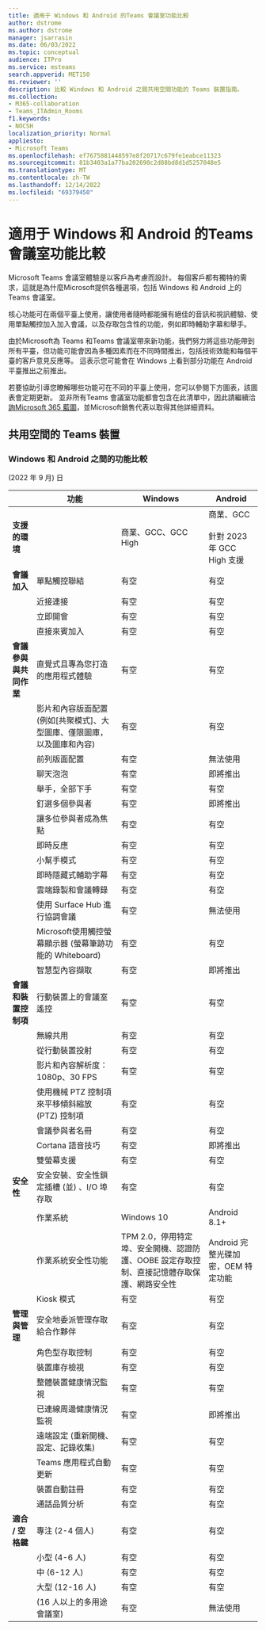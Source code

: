 ```yaml
---
title: 適用于 Windows 和 Android 的Teams 會議室功能比較
author: dstrome
ms.author: dstrome
manager: jsarrasin
ms.date: 06/03/2022
ms.topic: conceptual
audience: ITPro
ms.service: msteams
search.appverid: MET150
ms.reviewer: ''
description: 比較 Windows 和 Android 之間共用空間功能的 Teams 裝置指南。
ms.collection:
- M365-collaboration
- Teams_ITAdmin_Rooms
f1.keywords:
- NOCSH
localization_priority: Normal
appliesto:
- Microsoft Teams
ms.openlocfilehash: ef7675881448597e8f20717c679fe1eabce11323
ms.sourcegitcommit: 81b3403a1a77ba202690c2d88bd8d1d5257048e5
ms.translationtype: MT
ms.contentlocale: zh-TW
ms.lasthandoff: 12/14/2022
ms.locfileid: "69379450"
---
```

# <a name="teams-rooms-for-windows-and-android-feature-comparison"></a>適用于 Windows 和 Android 的Teams 會議室功能比較

Microsoft Teams 會議室體驗是以客戶為考慮而設計。 每個客戶都有獨特的需求，這就是為什麼Microsoft提供各種選項，包括 Windows 和 Android 上的Teams 會議室。 

核心功能可在兩個平臺上使用，讓使用者隨時都能擁有絕佳的音訊和視訊體驗、使用單點觸控加入加入會議，以及存取包含性的功能，例如即時輔助字幕和舉手。 

由於Microsoft為 Teams 和Teams 會議室帶來新功能，我們努力將這些功能帶到所有平臺，但功能可能會因為多種因素而在不同時間推出，包括技術效能和每個平臺的客戶意見反應等。 這表示您可能會在 Windows 上看到部分功能在 Android 平臺推出之前推出。 

若要協助引導您瞭解哪些功能可在不同的平臺上使用，您可以參閱下方圖表，該圖表會定期更新。 並非所有Teams 會議室功能都會包含在此清單中，因此請繼續洽[詢Microsoft 365 藍圖](https://www.microsoft.com/en-us/microsoft-365/roadmap)，並Microsoft銷售代表以取得其他詳細資料。    

## <a name="teams-devices-for-shared-spaces"></a>共用空間的 Teams 裝置

### <a name="feature-comparison-between-windows-and-android"></a>Windows 和 Android 之間的功能比較

 (2022 年 9 月) 日

| &ensp;                                   | 功能                                                                                                     | Windows                                                                                                                                        | Android                                             |
|------------------------------------------|--------------------------------------------------------------------------------------------------------------|------------------------------------------------------------------------------------------------------------------------------------------------|-----------------------------------------------------|
| **支援的環境**               |                                                                                                              | 商業、GCC、GCC High                                                                                                                      | 商業、GCC<br><br>針對 2023 年 GCC High 支援   |
| **會議加入**                         | 單點觸控聯結                                                                                               | 有空                                                                                                                                      | 有空                                           |
|                                          | 近接連接                                                                                               | 有空                                                                                                                                      | 有空                                           |
|                                          | 立即開會                                                                                                     | 有空                                                                                                                                      | 有空                                           |
|                                          | 直接來賓加入                                                                                            | 有空                                                                                                                                      | 有空                                           |
| **會議參與與共同作業** | 直覺式且專為您打造的應用程式體驗                                                                      | 有空                                                                                                                                      | 有空                                           |
|                                          | 影片和內容版面配置 (例如[共聚模式]、大型圖庫、僅限圖庫，以及圖庫和內容)  | 有空                                                                                                                                      | 有空                                           |
|                                          | 前列版面配置                                                                                             | 有空                                                                                                                                      | 無法使用                                       |
|                                          | 聊天泡泡                                                                                                 | 有空                                                                                                                                      | 即將推出                                         |
|                                          | 舉手，全部下手                                                                                  | 有空                                                                                                                                      | 有空                                           |
|                                          | 釘選多個參與者                                                                                    | 有空                                                                                                                                      | 即將推出                                         |
|                                          | 讓多位參與者成為焦點                                                                              | 有空                                                                                                                                      | 有空                                           |
|                                          | 即時反應                                                                                               | 有空                                                                                                                                      | 有空                                           |
|                                          | 小幫手模式                                                                                               | 有空                                                                                                                                      | 有空                                           |
|                                          | 即時隱藏式輔助字幕                                                                                         | 有空                                                                                                                                      | 有空                                           |
|                                          | 雲端錄製和會議轉錄                                                                    | 有空                                                                                                                                      | 有空                                           |
|                                          | 使用 Surface Hub 進行協調會議                                                                        | 有空                                                                                                                                      | 無法使用                                       |
|                                          | Microsoft使用觸控螢幕顯示器 (螢幕筆跡功能的 Whiteboard)                                    | 有空                                                                                                                                      | 有空                                           |
|                                          | 智慧型內容擷取                                                                                  | 有空                                                                                                                                      | 即將推出                                         |
| **會議和裝置控制項**          | 行動裝置上的會議室遙控                                                                               | 有空                                                                                                                                      | 有空                                           |
|                                          | 無線共用                                                                                             | 有空                                                                                                                                      | 有空                                           |
|                                          | 從行動裝置投射                                                                                             | 有空                                                                                                                                      | 有空                                           |
|                                          | 影片和內容解析度：1080p、30 FPS                                                                  | 有空                                                                                                                                      | 有空                                           |
|                                          | 使用機械 PTZ 控制項來平移傾斜縮放 (PTZ) 控制項                                         | 有空                                                                                                                                      | 有空                                           |
|                                          | 會議參與者名冊                                                                                  | 有空                                                                                                                                      | 有空                                           |
|                                          | Cortana 語音技巧                                                                                         | 有空                                                                                                                                      | 即將推出                                         |
|                                          | 雙螢幕支援                                                                                          | 有空                                                                                                                                      | 有空                                           |
| **安全性**                             | 安全安裝、安全性鎖定插槽 (並) 、I/O 埠存取                                      | 有空                                                                                                                                      | 有空                                           |
|                                          | 作業系統                                                                                             | Windows 10                                                                                                                                     | Android 8.1+                                        |
|                                          | 作業系統安全性功能                                                                                         | TPM 2.0，停用特定埠、安全開機、認證防護、OOBE 設定存取控制、直接記憶體存取保護、網路安全性 | Android 完整光碟加密，OEM 特定功能 |
|                                          | Kiosk 模式                                                                                                   | 有空                                                                                                                                      | 有空                                           |
| **管理與管理**        | 安全地委派管理存取給合作夥伴                                                             | 有空                                                                                                                                      | 有空                                           |
|                                          | 角色型存取控制                                                                                   | 有空                                                                                                                                      | 有空                                           |
|                                          | 裝置庫存檢視                                                                                       | 有空                                                                                                                                      | 有空                                           |
|                                          | 整體裝置健康情況監視                                                                             | 有空                                                                                                                                      | 有空                                           |
|                                          | 已連線周邊健康情況監視                                                                       | 有空                                                                                                                                      | 即將推出                                         |
|                                          | 遠端設定 (重新開機、設定、記錄收集)                                                      | 有空                                                                                                                                      | 有空                                           |
|                                          | Teams 應用程式自動更新                                                                                  | 有空                                                                                                                                      | 有空                                           |
|                                          | 裝置自動註冊                                                                                       | 有空                                                                                                                                      | 有空                                           |
|                                          | 通話品質分析                                                                                       | 有空                                                                                                                                      | 有空                                           |
| **適合 / 空格鍵**                     | 專注 (2-4 個人)                                                                                            | 有空                                                                                                                                      | 有空                                           |
|                                          | 小型 (4-6 人)                                                                                            | 有空                                                                                                                                      | 有空                                           |
|                                          | 中 (6-12 人)                                                                                          | 有空                                                                                                                                      | 有空                                           |
|                                          | 大型 (12-16 人)                                                                                          | 有空                                                                                                                                      | 有空                                           |
|                                          |  (16 人以上的多用途會議室)                                                                               | 有空                                                                                                                                      | 無法使用                                       |
